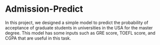# Admission-Predict
In this project, we designed a simple model to predict the probability of acceptance of graduate students in universities in the USA for the master degree. This model has some inputs such as GRE score, TOEFL score, and CGPA that are useful in this task.
